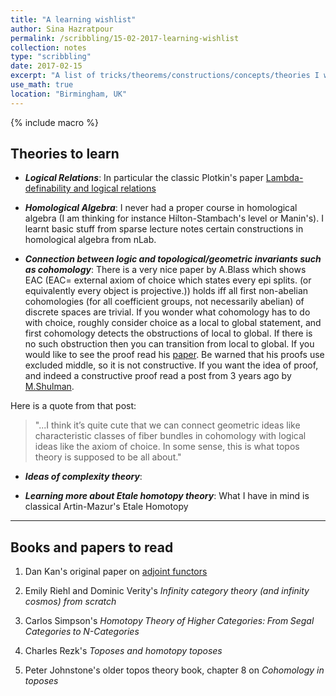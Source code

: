 ```yaml
---
title: "A learning wishlist"
author: Sina Hazratpour
permalink: /scribbling/15-02-2017-learning-wishlist
collection: notes
type: "scribbling"
date: 2017-02-15
excerpt: "A list of tricks/theorems/constructions/concepts/theories I wished to know but never had time/opportunity to learn them!"
use_math: true
location: "Birmingham, UK"
---
```



{% include macro %}


## Theories to learn


* **_Logical Relations_**:
 In particular the classic Plotkin's paper  [Lambda-definability and logical relations](http://homepages.inf.ed.ac.uk/gdp/publications/logical_relations_1973.pdf) 


* **_Homological Algebra_**: 
 I never had a proper course in homological algebra (I am thinking for instance Hilton-Stambach's level or Manin's). I learnt basic stuff from sparse lecture notes certain constructions in homological algebra from nLab. 

* **_Connection between logic and topological/geometric invariants such as cohomology_**:
  There is a very nice paper by A.Blass which shows EAC (EAC= external axiom of choice which states every epi splits. (or equivalently every object is projective.)) holds iff all first non-abelian cohomologies (for all  coefficient groups, not necessarily abelian) of discrete spaces are trivial. If you wonder what cohomology has to do with choice, roughly consider choice as a local to global statement, and first cohomology detects the obstructions of local to global. If there is no such obstruction then you can transition from local to global. If you would like to see the proof read his [paper](http://www.ams.org/journals/tran/1983-279-01/S0002-9947-1983-0704615-7/S0002-9947-1983-0704615-7.pdf). Be warned that his proofs use excluded middle, so it is not constructive. If you want the idea of proof, and indeed a constructive proof read a post from 3 years ago by [M.Shulman](https://golem.ph.utexas.edu/category/2013/07/cohomology_detects_failures_of.html). 

 Here is a quote from that post: 

  >  "...I think it’s quite cute that we can connect geometric ideas like characteristic classes of fiber bundles in cohomology with    logical ideas like the axiom of choice. In some sense, this is what topos theory is supposed to be all about."


* **_Ideas of complexity theory_**:

* **_Learning more about Etale homotopy theory_**:
  What I have in mind is classical Artin-Mazur's Etale Homotopy



--------------------------------
## Books and papers to read
 
1. Dan Kan's original paper on [adjoint functors](http://www.ams.org/journals/tran/1958-087-02/S0002-9947-1958-0131451-0/S0002-9947-1958-0131451-0.pdf)

2. Emily Riehl and Dominic Verity's _Infinity category theory (and infinity cosmos) from scratch_

3. Carlos Simpson's _Homotopy Theory of Higher Categories: From Segal Categories to N-Categories_

4. Charles Rezk's _Toposes and homotopy toposes_

5. Peter Johnstone's older topos theory book, chapter 8 on _Cohomology in toposes_
